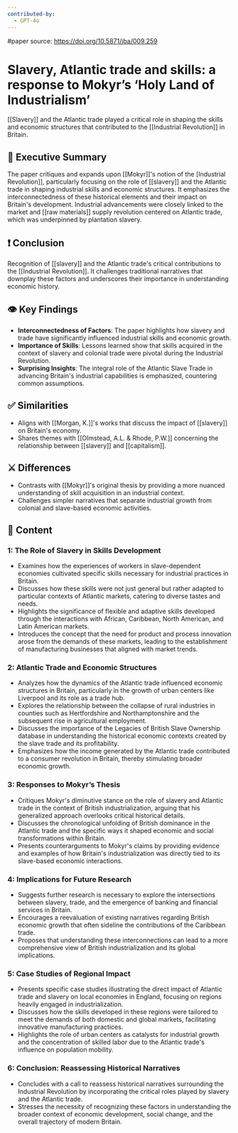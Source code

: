 ```yaml
---
contributed-by:
  - GPT-4o
---
```

#paper
source: https://doi.org/10.5871/jba/009.259

# Slavery, Atlantic trade and skills: a response to Mokyr’s ‘Holy Land of Industrialism’
[[Slavery]] and the Atlantic trade played a critical role in shaping the skills and economic structures that contributed to the [[Industrial Revolution]] in Britain. 

## 📎 Executive Summary
The paper critiques and expands upon [[Mokyr]]'s notion of the [Industrial Revolution]], particularly focusing on the role of [[slavery]] and the Atlantic trade in shaping industrial skills and economic structures. It emphasizes the interconnectedness of these historical elements and their impact on Britain's development. Industrial advancements were closely linked to the market and [[raw materials]] supply revolution centered on Atlantic trade, which was underpinned by plantation slavery.

## ❗ Conclusion
Recognition of [[slavery]] and the Atlantic trade's critical contributions to the [[Industrial Revolution]]. It challenges traditional narratives that downplay these factors and underscores their importance in understanding economic history.

## 👁️ Key Findings
- **Interconnectedness of Factors**: The paper highlights how slavery and trade have significantly influenced industrial skills and economic growth.
- **Importance of Skills**: Lessons learned show that skills acquired in the context of slavery and colonial trade were pivotal during the Industrial Revolution.
- **Surprising Insights**: The integral role of the Atlantic Slave Trade in advancing Britain's industrial capabilities is emphasized, countering common assumptions.

## ✅ Similarities
- Aligns with [[Morgan, K.]]'s works that discuss the impact of [[slavery]] on Britain's economy.
- Shares themes with [[Olmstead, A.L. & Rhode, P.W.]] concerning the relationship between [[slavery]] and [[capitalism]].

## ⚔️ Differences
- Contrasts with [[Mokyr]]'s original thesis by providing a more nuanced understanding of skill acquisition in an industrial context.
- Challenges simpler narratives that separate industrial growth from colonial and slave-based economic activities.

## 📖 Content

### 1: The Role of Slavery in Skills Development
- Examines how the experiences of workers in slave-dependent economies cultivated specific skills necessary for industrial practices in Britain.
- Discusses how these skills were not just general but rather adapted to particular contexts of Atlantic markets, catering to diverse tastes and needs.
- Highlights the significance of flexible and adaptive skills developed through the interactions with African, Caribbean, North American, and Latin American markets.
- Introduces the concept that the need for product and process innovation arose from the demands of these markets, leading to the establishment of manufacturing businesses that aligned with market trends.
  
### 2: Atlantic Trade and Economic Structures
- Analyzes how the dynamics of the Atlantic trade influenced economic structures in Britain, particularly in the growth of urban centers like Liverpool and its role as a trade hub.
- Explores the relationship between the collapse of rural industries in counties such as Hertfordshire and Northamptonshire and the subsequent rise in agricultural employment.
- Discusses the importance of the Legacies of British Slave Ownership database in understanding the historical economic contexts created by the slave trade and its profitability.
- Emphasizes how the income generated by the Atlantic trade contributed to a consumer revolution in Britain, thereby stimulating broader economic growth.

### 3: Responses to Mokyr’s Thesis
- Critiques Mokyr's diminutive stance on the role of slavery and Atlantic trade in the context of British industrialization, arguing that his generalized approach overlooks critical historical details.
- Discusses the chronological unfolding of British dominance in the Atlantic trade and the specific ways it shaped economic and social transformations within Britain.
- Presents counterarguments to Mokyr's claims by providing evidence and examples of how Britain's industrialization was directly tied to its slave-based economic interactions.

### 4: Implications for Future Research
- Suggests further research is necessary to explore the intersections between slavery, trade, and the emergence of banking and financial services in Britain.
- Encourages a reevaluation of existing narratives regarding British economic growth that often sideline the contributions of the Caribbean trade.
- Proposes that understanding these interconnections can lead to a more comprehensive view of British industrialization and its global implications.

### 5: Case Studies of Regional Impact
- Presents specific case studies illustrating the direct impact of Atlantic trade and slavery on local economies in England, focusing on regions heavily engaged in industrialization.
- Discusses how the skills developed in these regions were tailored to meet the demands of both domestic and global markets, facilitating innovative manufacturing practices.
- Highlights the role of urban centers as catalysts for industrial growth and the concentration of skilled labor due to the Atlantic trade's influence on population mobility.

### 6: Conclusion: Reassessing Historical Narratives
- Concludes with a call to reassess historical narratives surrounding the Industrial Revolution by incorporating the critical roles played by slavery and the Atlantic trade.
- Stresses the necessity of recognizing these factors in understanding the broader context of economic development, social change, and the overall trajectory of modern Britain.
